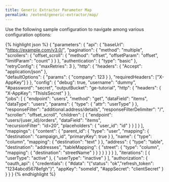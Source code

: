 ```yaml
---
title: Generic Extractor Parameter Map
permalink: /extend/generic-extractor/map/
---
```


Use the following sample configuration to navigate among various configuration options:

{% highlight json %}
{
    "parameters": {
        "api": {
            "baseUrl": "https://example.com/v3.0/",
            "pagination": {
                "method": "multiple",
                "scrollers": {
                    "offset_scroll": {
                        "method": "offset",
                        "offsetParam": "offset",
                        "limitParam": "count"
                    }
                }
            },
            "authentication": {
                "type": "basic"
            },
            "retryConfig": {
                "maxRetries": 3
            },
            "http": {
                "headers": {
                    "Accept": "application/json"
                },                
                "defaultOptions": {
                    "params": {
                        "company": 123
                    }
                },
                "requiredHeaders": ["X-AppKey"]
            }
        },
        "config": {
            "debug": true,
            "username": "dummy",
            "#password": "secret",
            "outputBucket": "ge-tutorial",
            "http": {
                "headers": {
                    "X-AppKey": "ThisIsSecret"
                }
            },            
            "jobs": [
                {
                    "endpoint": "users",
                    "method": "get",
                    "dataField": "items",
                    "dataType": "users",
                    "params": {
                        "type": {
                            "attr": "userType"
                        }
                    },
                    "responseFilter": "additional.address/details",
                    "responseFilterDelimiter": "/",
                    "scroller": "offset_scroll",
                    "children": [
                        {
                            "endpoint": "users/{user_id}/orders",
                            "dataField": "items",                        
                            "recursionFilter": "id>20",
                            "placeholders": {
                                "user_id": "id"
                            }
                        }
                    ]
                }
            ],
            "mappings": {
                "content": {
                    "parent_id": {
                        "type": "user",
                        "mapping": {
                            "destination": "campaign_id",
                            "primaryKey": true
                        }
                    },
                    "name": {
                        "type": "column",
                        "mapping": {
                            "destination": "text"
                        }
                    },
                    "address": {
                        "type": "table",
                        "destination": "addresses",
                        "tableMapping": {
                            "street": {
                                "type": "column",
                                "mapping": {
                                    "destination": "streetName"
                                }
                            }
                        }
                    }
                }
            }
        }
    },
    "iterations": [
        {
            "userType": "active"
        },
        {
            "userType": "inactive"
        }
    ],
    "authorization": {
        "oauth_api": {
            "credentials": {
                "#data": "{\"status\": \"ok\",\"refresh_token\": \"1234abcd5678efgh\"}",
                "appKey": "someId",
                "#appSecret": "clientSecret"
            }
        }
    }
}
{% endhighlight %}

<script>
document.addEventListener('DOMContentLoaded', function() {
    // Api
    $("span.nt:contains('\"baseUrl\"')").wrap("<a href='/extend/generic-extractor/api/#base-url'></a>");
    $("span.nt:contains('\"retryConfig\"')").wrap("<a href='/extend/generic-extractor/api/#retry-configuration'></a>");
    $("span.nt:contains('\"http\"')").first().wrap("<a href='/extend/generic-extractor/api/#default-http-options'></a>");
    $("span.nt:contains('\"headers\"')").first().wrap("<a href='/extend/generic-extractor/api/#headers'></a>");
    $("span.nt:contains('\"params\"')").first().wrap("<a href='/extend/generic-extractor/api/#default-request-parameters'></a>");
    $("span.nt:contains('\"defaultOptions\"')").wrap("<a href='/extend/generic-extractor/api/#default-request-parameters'></a>");
    $("span.nt:contains('\"requiredHeaders\"')").wrap("<a href='/extend/generic-extractor/api/#required-headers'></a>");
    $("span.nt:contains('\"pagination\"')").wrap("<a href='/extend/generic-extractor/api/pagination/'></a>");
    $("span.nt:contains('\"scrollers\"')").wrap("<a href='/extend/generic-extractor/api/pagination/multiple/'></a>");
    $("span.nt:contains('\"method\"')").first().wrap("<a href='/extend/generic-extractor/api/pagination/#paging-strategy'></a>");
    $("span.nt:contains('\"authentication\"')").wrap("<a href='/extend/generic-extractor/api/authentication'></a>");

    // Jobs
    $("span.nt:contains('\"endpoint\"')").wrap("<a href='/extend/generic-extractor/config/jobs/#endpoint'></a>");
    $("span.nt:contains('\"params\"')").last().wrap("<a href='/extend/generic-extractor/config/jobs/#request-parameters'></a>");    
    $("span.nt:contains('\"method\"')").last().wrap("<a href='/extend/generic-extractor/config/jobs/#method'></a>");
    $("span.nt:contains('\"dataField\"')").wrap("<a href='/extend/generic-extractor/config/jobs/#data-field'></a>");
    $("span.nt:contains('\"dataType\"')").wrap("<a href='/extend/generic-extractor/config/jobs/#data-type'></a>");
    $("span.nt:contains('\"responseFilter\"')").wrap("<a href='/extend/generic-extractor/config/jobs/#response-filter'></a>");
    $("span.nt:contains('\"responseFilterDelimiter\"')").wrap("<a href='/extend/generic-extractor/config/jobs/#response-filter'></a>");
    $("span.nt:contains('\"scroller\"')").last().wrap("<a href='/extend/generic-extractor/config/jobs/#scroller'></a>");

    // Child jobs
    $("span.nt:contains('\"children\"')").wrap("<a href='/extend/generic-extractor/config/jobs/#children'></a>");
    $("span.nt:contains('\"recursionFilter\"')").wrap("<a href='/extend/generic-extractor/config/jobs/children/#filter'></a>");
    $("span.nt:contains('\"placeholders\"')").wrap("<a href='/extend/generic-extractor/config/jobs/children/#placeholders'></a>");

    // Config root
    $("span.nt:contains('\"config\"')").wrap("<a href='/extend/generic-extractor/config/'></a>");
    $("span.nt:contains('\"debug\"')").wrap("<a href='/extend/generic-extractor/running/#debug-mode'></a>");
    $("span.nt:contains('\"jobs\"')").wrap("<a href='/extend/generic-extractor/config/jobs/'></a>");
    $("span.nt:contains('\"mappings\"')").wrap("<a href='/extend/generic-extractor/config/mappings/'></a>");
    $("span.nt:contains('\"api\"')").wrap("<a href='/extend/generic-extractor/api/'></a>");
    $("span.nt:contains('\"outputBucket\"')").wrap("<a href='/extend/generic-extractor/config/#output-bucket'></a>");
    $("span.nt:contains('\"http\"')").last().wrap("<a href='/extend/generic-extractor/config/#http'></a>");

    // Mappings
    $("span.nt:contains('\"type\"')").last().wrap("<a href='/extend/generic-extractor/config/mappings/#configuration'></a>");
    $("span.s2:contains('\"column\"')").wrap("<a href='/extend/generic-extractor/config/mappings/#column-mapping'></a>");
    $("span.s2:contains('\"user\"')").wrap("<a href='/extend/generic-extractor/config/mappings/#user-mapping'></a>");
    $("span.s2:contains('\"table\"')").wrap("<a href='/extend/generic-extractor/config/mappings/#table-mapping'></a>");
    $("span.nt:contains('\"mapping\"')").wrap("<a href='/extend/generic-extractor/config/mappings/#column-mapping'></a>");
    $("span.nt:contains('\"tableMapping\"')").wrap("<a href='/extend/generic-extractor/config/mappings/#table-mapping'></a>");
    
    // Authorization
    $("span.nt:contains('\"authorization\"')").wrap("<a href='/extend/generic-extractor/api/authentication/#oauth'></a>");
    $("span.nt:contains('\"oauth_api\"')").wrap("<a href='/extend/generic-extractor/api/authentication/#oauth'></a>");
    $("span.nt:contains('\"credentials\"')").wrap("<a href='/extend/generic-extractor/api/authentication/#oauth'></a>");

    $("span.nt:contains('\"iterations\"')").wrap("<a href='/extend/generic-extractor/iterations/'></a>");    
}, false);
</script>
<style>
pre a {
    border-bottom: 1px dashed navy;
}
</style>
